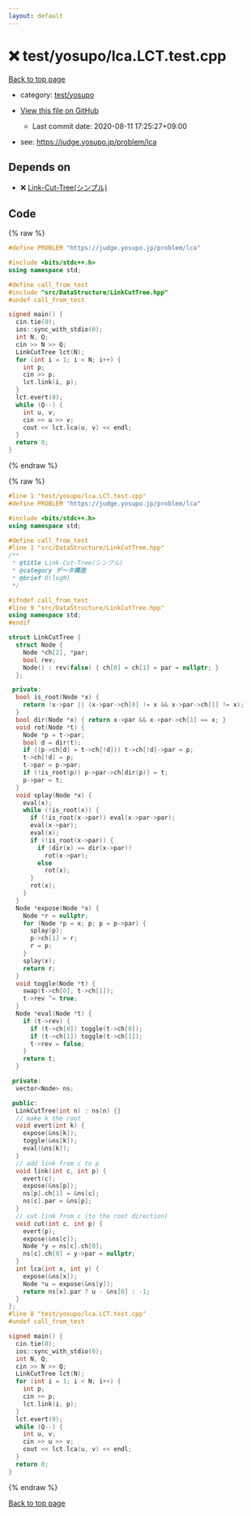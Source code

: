 ```yaml
---
layout: default
---
```


<!-- mathjax config similar to math.stackexchange -->
<script type="text/javascript" async
  src="https://cdnjs.cloudflare.com/ajax/libs/mathjax/2.7.5/MathJax.js?config=TeX-MML-AM_CHTML">
</script>
<script type="text/x-mathjax-config">
  MathJax.Hub.Config({
    TeX: { equationNumbers: { autoNumber: "AMS" }},
    tex2jax: {
      inlineMath: [ ['$','$'] ],
      processEscapes: true
    },
    "HTML-CSS": { matchFontHeight: false },
    displayAlign: "left",
    displayIndent: "2em"
  });
</script>

<script type="text/javascript" src="https://cdnjs.cloudflare.com/ajax/libs/jquery/3.4.1/jquery.min.js"></script>
<script src="https://cdn.jsdelivr.net/npm/jquery-balloon-js@1.1.2/jquery.balloon.min.js" integrity="sha256-ZEYs9VrgAeNuPvs15E39OsyOJaIkXEEt10fzxJ20+2I=" crossorigin="anonymous"></script>
<script type="text/javascript" src="../../../assets/js/copy-button.js"></script>
<link rel="stylesheet" href="../../../assets/css/copy-button.css" />


# :x: test/yosupo/lca.LCT.test.cpp

<a href="../../../index.html">Back to top page</a>

* category: <a href="../../../index.html#0b58406058f6619a0f31a172defc0230">test/yosupo</a>
* <a href="{{ site.github.repository_url }}/blob/master/test/yosupo/lca.LCT.test.cpp">View this file on GitHub</a>
    - Last commit date: 2020-08-11 17:25:27+09:00


* see: <a href="https://judge.yosupo.jp/problem/lca">https://judge.yosupo.jp/problem/lca</a>


## Depends on

* :x: <a href="../../../library/src/DataStructure/LinkCutTree.hpp.html">Link-Cut-Tree(シンプル)</a>


## Code

<a id="unbundled"></a>
{% raw %}
```cpp
#define PROBLEM "https://judge.yosupo.jp/problem/lca"

#include <bits/stdc++.h>
using namespace std;

#define call_from_test
#include "src/DataStructure/LinkCutTree.hpp"
#undef call_from_test

signed main() {
  cin.tie(0);
  ios::sync_with_stdio(0);
  int N, Q;
  cin >> N >> Q;
  LinkCutTree lct(N);
  for (int i = 1; i < N; i++) {
    int p;
    cin >> p;
    lct.link(i, p);
  }
  lct.evert(0);
  while (Q--) {
    int u, v;
    cin >> u >> v;
    cout << lct.lca(u, v) << endl;
  }
  return 0;
}

```
{% endraw %}

<a id="bundled"></a>
{% raw %}
```cpp
#line 1 "test/yosupo/lca.LCT.test.cpp"
#define PROBLEM "https://judge.yosupo.jp/problem/lca"

#include <bits/stdc++.h>
using namespace std;

#define call_from_test
#line 1 "src/DataStructure/LinkCutTree.hpp"
/**
 * @title Link-Cut-Tree(シンプル)
 * @category データ構造
 * @brief O(logN)
 */

#ifndef call_from_test
#line 9 "src/DataStructure/LinkCutTree.hpp"
using namespace std;
#endif

struct LinkCutTree {
  struct Node {
    Node *ch[2], *par;
    bool rev;
    Node() : rev(false) { ch[0] = ch[1] = par = nullptr; }
  };

 private:
  bool is_root(Node *x) {
    return !x->par || (x->par->ch[0] != x && x->par->ch[1] != x);
  }
  bool dir(Node *x) { return x->par && x->par->ch[1] == x; }
  void rot(Node *t) {
    Node *p = t->par;
    bool d = dir(t);
    if ((p->ch[d] = t->ch[!d])) t->ch[!d]->par = p;
    t->ch[!d] = p;
    t->par = p->par;
    if (!is_root(p)) p->par->ch[dir(p)] = t;
    p->par = t;
  }
  void splay(Node *x) {
    eval(x);
    while (!is_root(x)) {
      if (!is_root(x->par)) eval(x->par->par);
      eval(x->par);
      eval(x);
      if (!is_root(x->par)) {
        if (dir(x) == dir(x->par))
          rot(x->par);
        else
          rot(x);
      }
      rot(x);
    }
  }
  Node *expose(Node *x) {
    Node *r = nullptr;
    for (Node *p = x; p; p = p->par) {
      splay(p);
      p->ch[1] = r;
      r = p;
    }
    splay(x);
    return r;
  }
  void toggle(Node *t) {
    swap(t->ch[0], t->ch[1]);
    t->rev ^= true;
  }
  Node *eval(Node *t) {
    if (t->rev) {
      if (t->ch[0]) toggle(t->ch[0]);
      if (t->ch[1]) toggle(t->ch[1]);
      t->rev = false;
    }
    return t;
  }

 private:
  vector<Node> ns;

 public:
  LinkCutTree(int n) : ns(n) {}
  // make k the root
  void evert(int k) {
    expose(&ns[k]);
    toggle(&ns[k]);
    eval(&ns[k]);
  }
  // add link from c to p
  void link(int c, int p) {
    evert(c);
    expose(&ns[p]);
    ns[p].ch[1] = &ns[c];
    ns[c].par = &ns[p];
  }
  // cut link from c (to the root direction)
  void cut(int c, int p) {
    evert(p);
    expose(&ns[c]);
    Node *y = ns[c].ch[0];
    ns[c].ch[0] = y->par = nullptr;
  }
  int lca(int x, int y) {
    expose(&ns[x]);
    Node *u = expose(&ns[y]);
    return ns[x].par ? u - &ns[0] : -1;
  }
};
#line 8 "test/yosupo/lca.LCT.test.cpp"
#undef call_from_test

signed main() {
  cin.tie(0);
  ios::sync_with_stdio(0);
  int N, Q;
  cin >> N >> Q;
  LinkCutTree lct(N);
  for (int i = 1; i < N; i++) {
    int p;
    cin >> p;
    lct.link(i, p);
  }
  lct.evert(0);
  while (Q--) {
    int u, v;
    cin >> u >> v;
    cout << lct.lca(u, v) << endl;
  }
  return 0;
}

```
{% endraw %}

<a href="../../../index.html">Back to top page</a>


